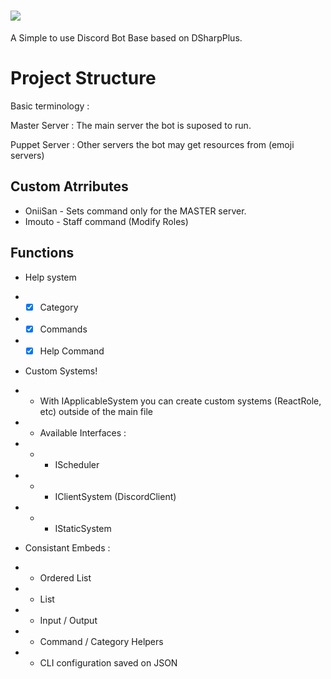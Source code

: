 # ![](https://i.imgur.com/D6rTqWW.png)
A Simple to use Discord Bot Base based on DSharpPlus.

# Project Structure
Basic terminology :

Master Server : The main server the bot is suposed to run.

Puppet Server : Other servers the bot may get resources from (emoji servers)

## Custom Atrributes
- OniiSan - Sets command only for the MASTER server.
 - Imouto - Staff command (Modify Roles)

## Functions 

 - Help system
 -  - [x] Category
 -  - [x] Commands
 - - [x] Help Command
 
 - Custom Systems!
 - - With IApplicableSystem you can create custom systems (ReactRole, etc) outside of the main file 
 - - Available Interfaces :
 - - - IScheduler
 - - - IClientSystem (DiscordClient)
 - - - IStaticSystem

 - Consistant Embeds :
 - - Ordered List
 - - List
 - - Input / Output
 -  - Command / Category Helpers
 - - CLI configuration saved on JSON
